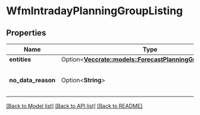 # WfmIntradayPlanningGroupListing

## Properties

Name | Type | Description | Notes
------------ | ------------- | ------------- | -------------
**entities** | Option<[**Vec<crate::models::ForecastPlanningGroupResponse>**](ForecastPlanningGroupResponse.md)> |  | [optional]
**no_data_reason** | Option<**String**> | The reason there was no data for the request | [optional]

[[Back to Model list]](../README.md#documentation-for-models) [[Back to API list]](../README.md#documentation-for-api-endpoints) [[Back to README]](../README.md)


